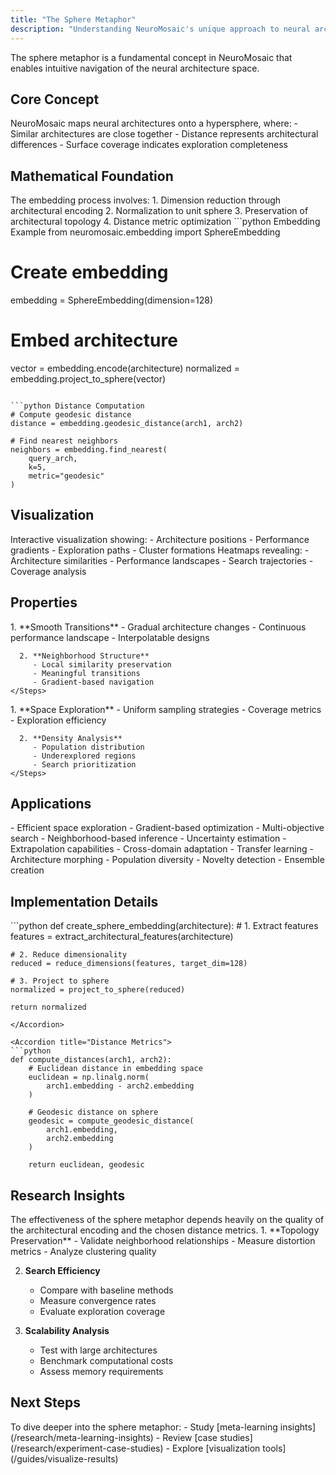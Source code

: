 ```yaml
---
title: "The Sphere Metaphor"
description: "Understanding NeuroMosaic's unique approach to neural architecture representation"
---
```


<Note>
  The sphere metaphor is a fundamental concept in NeuroMosaic that enables intuitive navigation of the neural architecture space.
</Note>

## Core Concept

<Info>
  NeuroMosaic maps neural architectures onto a hypersphere, where:
  - Similar architectures are close together
  - Distance represents architectural differences
  - Surface coverage indicates exploration completeness
</Info>

## Mathematical Foundation

<Accordion title="Spherical Embedding">
  The embedding process involves:
  1. Dimension reduction through architectural encoding
  2. Normalization to unit sphere
  3. Preservation of architectural topology
  4. Distance metric optimization
</Accordion>

<CodeGroup>
```python Embedding Example
from neuromosaic.embedding import SphereEmbedding

# Create embedding

embedding = SphereEmbedding(dimension=128)

# Embed architecture

vector = embedding.encode(architecture)
normalized = embedding.project_to_sphere(vector)

````

```python Distance Computation
# Compute geodesic distance
distance = embedding.geodesic_distance(arch1, arch2)

# Find nearest neighbors
neighbors = embedding.find_nearest(
    query_arch,
    k=5,
    metric="geodesic"
)
````

</CodeGroup>

## Visualization

<CardGroup cols={2}>
  <Card title="3D Projection" icon="cube">
    Interactive visualization showing:
    - Architecture positions
    - Performance gradients
    - Exploration paths
    - Cluster formations
  </Card>
  
  <Card title="Distance Maps" icon="map">
    Heatmaps revealing:
    - Architecture similarities
    - Performance landscapes
    - Search trajectories
    - Coverage analysis
  </Card>
</CardGroup>

## Properties

<Tabs>
  <Tab title="Continuity">
    <Steps>
      1. **Smooth Transitions**
         - Gradual architecture changes
         - Continuous performance landscape
         - Interpolatable designs
      
      2. **Neighborhood Structure**
         - Local similarity preservation
         - Meaningful transitions
         - Gradient-based navigation
    </Steps>
  </Tab>
  
  <Tab title="Coverage">
    <Steps>
      1. **Space Exploration**
         - Uniform sampling strategies
         - Coverage metrics
         - Exploration efficiency
      
      2. **Density Analysis**
         - Population distribution
         - Underexplored regions
         - Search prioritization
    </Steps>
  </Tab>
</Tabs>

## Applications

<CardGroup cols={2}>
  <Card title="Architecture Search" icon="magnifying-glass">
    - Efficient space exploration
    - Gradient-based optimization
    - Multi-objective search
  </Card>
  
  <Card title="Performance Prediction" icon="chart-line">
    - Neighborhood-based inference
    - Uncertainty estimation
    - Extrapolation capabilities
  </Card>
  
  <Card title="Knowledge Transfer" icon="arrows-rotate">
    - Cross-domain adaptation
    - Transfer learning
    - Architecture morphing
  </Card>
  
  <Card title="Diversity Analysis" icon="layer-group">
    - Population diversity
    - Novelty detection
    - Ensemble creation
  </Card>
</CardGroup>

## Implementation Details

<Accordion title="Embedding Algorithm">
```python
def create_sphere_embedding(architecture):
    # 1. Extract features
    features = extract_architectural_features(architecture)
    
    # 2. Reduce dimensionality
    reduced = reduce_dimensions(features, target_dim=128)
    
    # 3. Project to sphere
    normalized = project_to_sphere(reduced)
    
    return normalized
```
</Accordion>

<Accordion title="Distance Metrics">
```python
def compute_distances(arch1, arch2):
    # Euclidean distance in embedding space
    euclidean = np.linalg.norm(
        arch1.embedding - arch2.embedding
    )
    
    # Geodesic distance on sphere
    geodesic = compute_geodesic_distance(
        arch1.embedding,
        arch2.embedding
    )
    
    return euclidean, geodesic
```
</Accordion>

## Research Insights

<Warning>
  The effectiveness of the sphere metaphor depends heavily on the quality of the architectural encoding and the chosen distance metrics.
</Warning>

<Steps>
  1. **Topology Preservation**
     - Validate neighborhood relationships
     - Measure distortion metrics
     - Analyze clustering quality
  
  2. **Search Efficiency**
     - Compare with baseline methods
     - Measure convergence rates
     - Evaluate exploration coverage
  
  3. **Scalability Analysis**
     - Test with large architectures
     - Benchmark computational costs
     - Assess memory requirements
</Steps>

## Next Steps

<Check>
  To dive deeper into the sphere metaphor:
  - Study [meta-learning insights](/research/meta-learning-insights)
  - Review [case studies](/research/experiment-case-studies)
  - Explore [visualization tools](/guides/visualize-results)
</Check>
